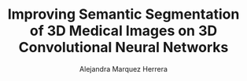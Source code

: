 ---
paperId: 12
author: Alejandra Marquez Herrera
publicationauthor: Marquez Herrera, A.
title: Improving Semantic Segmentation of 3D Medical Images on 3D Convolutional Neural Networks
pdf: --
poster: Poster_Alejandra_Marquez
alt: --
type: Poster
topic: Deep Learning
subtopic: Machine Learning
link: 
conference: icml
year: 2019
tags: icml-2019-np
location: California, USA
---